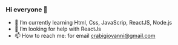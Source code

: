 ### Hi everyone 👋


- 🌱 I’m currently learning Html, Css, JavaScrip, ReactJS, Node.js
- 🤔 I’m looking for help with ReactJs
- 📫 How to reach me: for email crabigiovanni@gmail.com

